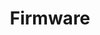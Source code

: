 ---
title: Firmware
link: https://community-build.freifunk-aachen.de
menu:
  main:
    parent: Dienste
    weight: 2
---